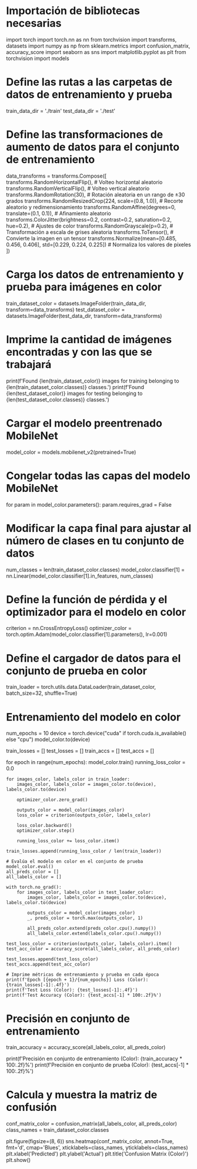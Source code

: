 # Importación de bibliotecas necesarias
import torch
import torch.nn as nn
from torchvision import transforms, datasets
import numpy as np
from sklearn.metrics import confusion_matrix, accuracy_score
import seaborn as sns
import matplotlib.pyplot as plt
from torchvision import models

# Define las rutas a las carpetas de datos de entrenamiento y prueba
train_data_dir = './train'
test_data_dir = './test'

# Define las transformaciones de aumento de datos para el conjunto de entrenamiento
data_transforms = transforms.Compose([
    transforms.RandomHorizontalFlip(),             # Volteo horizontal aleatorio
    transforms.RandomVerticalFlip(),               # Volteo vertical aleatorio
    transforms.RandomRotation(30),                 # Rotación aleatoria en un rango de ±30 grados
    transforms.RandomResizedCrop(224, scale=(0.8, 1.0)),  # Recorte aleatorio y redimensionamiento
    transforms.RandomAffine(degrees=0, translate=(0.1, 0.1)),  # Afinamiento aleatorio
    transforms.ColorJitter(brightness=0.2, contrast=0.2, saturation=0.2, hue=0.2),  # Ajustes de color
    transforms.RandomGrayscale(p=0.2),            # Transformación a escala de grises aleatoria
    transforms.ToTensor(),                        # Convierte la imagen en un tensor
    transforms.Normalize(mean=[0.485, 0.456, 0.406], std=[0.229, 0.224, 0.225])  # Normaliza los valores de píxeles
])

# Carga los datos de entrenamiento y prueba para imágenes en color
train_dataset_color = datasets.ImageFolder(train_data_dir, transform=data_transforms)
test_dataset_color = datasets.ImageFolder(test_data_dir, transform=data_transforms)

# Imprime la cantidad de imágenes encontradas y con las que se trabajará
print(f'Found {len(train_dataset_color)} images for training belonging to {len(train_dataset_color.classes)} classes.')
print(f'Found {len(test_dataset_color)} images for testing belonging to {len(test_dataset_color.classes)} classes.')

# Cargar el modelo preentrenado MobileNet
model_color = models.mobilenet_v2(pretrained=True)

# Congelar todas las capas del modelo MobileNet
for param in model_color.parameters():
    param.requires_grad = False

# Modificar la capa final para ajustar al número de clases en tu conjunto de datos
num_classes = len(train_dataset_color.classes)
model_color.classifier[1] = nn.Linear(model_color.classifier[1].in_features, num_classes)

# Define la función de pérdida y el optimizador para el modelo en color
criterion = nn.CrossEntropyLoss()
optimizer_color = torch.optim.Adam(model_color.classifier[1].parameters(), lr=0.001)

# Define el cargador de datos para el conjunto de prueba en color
train_loader = torch.utils.data.DataLoader(train_dataset_color, batch_size=32, shuffle=True)

# Entrenamiento del modelo en color
num_epochs = 10
device = torch.device("cuda" if torch.cuda.is_available() else "cpu")
model_color.to(device)

train_losses = []
test_losses = []
train_accs = []
test_accs = []

for epoch in range(num_epochs):
    model_color.train()
    running_loss_color = 0.0

    for images_color, labels_color in train_loader:
        images_color, labels_color = images_color.to(device), labels_color.to(device)

        optimizer_color.zero_grad()

        outputs_color = model_color(images_color)
        loss_color = criterion(outputs_color, labels_color)

        loss_color.backward()
        optimizer_color.step()

        running_loss_color += loss_color.item()

    train_losses.append(running_loss_color / len(train_loader))

    # Evalúa el modelo en color en el conjunto de prueba
    model_color.eval()
    all_preds_color = []
    all_labels_color = []

    with torch.no_grad():
        for images_color, labels_color in test_loader_color:
            images_color, labels_color = images_color.to(device), labels_color.to(device)

            outputs_color = model_color(images_color)
            _, preds_color = torch.max(outputs_color, 1)

            all_preds_color.extend(preds_color.cpu().numpy())
            all_labels_color.extend(labels_color.cpu().numpy())

    test_loss_color = criterion(outputs_color, labels_color).item()
    test_acc_color = accuracy_score(all_labels_color, all_preds_color)

    test_losses.append(test_loss_color)
    test_accs.append(test_acc_color)

    # Imprime métricas de entrenamiento y prueba en cada época
    print(f'Epoch [{epoch + 1}/{num_epochs}] Loss (Color): {train_losses[-1]:.4f}')
    print(f'Test Loss (Color): {test_losses[-1]:.4f}')
    print(f'Test Accuracy (Color): {test_accs[-1] * 100:.2f}%')

# Precisión en conjunto de entrenamiento
train_accuracy = accuracy_score(all_labels_color, all_preds_color)

print(f'Precisión en conjunto de entrenamiento (Color): {train_accuracy * 100:.2f}%')
print(f'Precisión en conjunto de prueba (Color): {test_accs[-1] * 100:.2f}%')

# Calcula y muestra la matriz de confusión
conf_matrix_color = confusion_matrix(all_labels_color, all_preds_color)
class_names = train_dataset_color.classes

plt.figure(figsize=(8, 6))
sns.heatmap(conf_matrix_color, annot=True, fmt='d', cmap='Blues', xticklabels=class_names, yticklabels=class_names)
plt.xlabel('Predicted')
plt.ylabel('Actual')
plt.title('Confusion Matrix (Color)')
plt.show()

